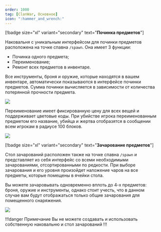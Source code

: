 ```yaml
---
order: 1000
tag: [ClanWar, Основное]
icon: ":hammer_and_wrench:"
---
```

[!badge size="xl" variant="secondary" text="**Починка предметов**"]

Наковальня с уникальным интерфейсом для починки предметов расположена на точке спавна `/spawn`. Она имеет 3 функции: 

- Починка одного предмета; 
- Переименование; 
- Ремонт всех предметов в инвентаре. 

Все инструменты, броня и оружие, которые находятся в вашем инвентаре, автоматически показываются в интерфейсе починки предметов. Сумма починки вычисляется в зависимости от количества потерянной прочности предмета. 

![](https://imgur.com/y2u4FzC.png) 

Переименование имеет фиксированную цену для всех вещей и поддерживает цветовые коды. 
При убийстве игрока переименованным предметом его название, убийца и жертва отобразятся в сообщении всем игрокам в радиусе 100 блоков.

![](https://imgur.com/XOJXuvd.png)

[!badge size="xl" variant="secondary" text="**Зачарование предметов**"]

Стол зачарований расположен также на точке спавна `/spawn` и представляет из себя интерфейс со всеми необходимыми зачарованиями, отсортированными по редкости. При выборе зачарования и его уровня произойдет наложение чаров на все предметы, которые помещены в ячейки стола.

Вы можете зачаровывать одновременно вплоть до 4-х предметов: броня, оружие и инструменты, однако стоит учесть, что в данном случае вам будут отображаться только общие зачарования для помещенного снаряжения.

![](https://imgur.com/ml7q3k1.png)

!!!danger Примечание
Вы не можете создавать и использовать собственную наковальню и стол зачарований
!!! 